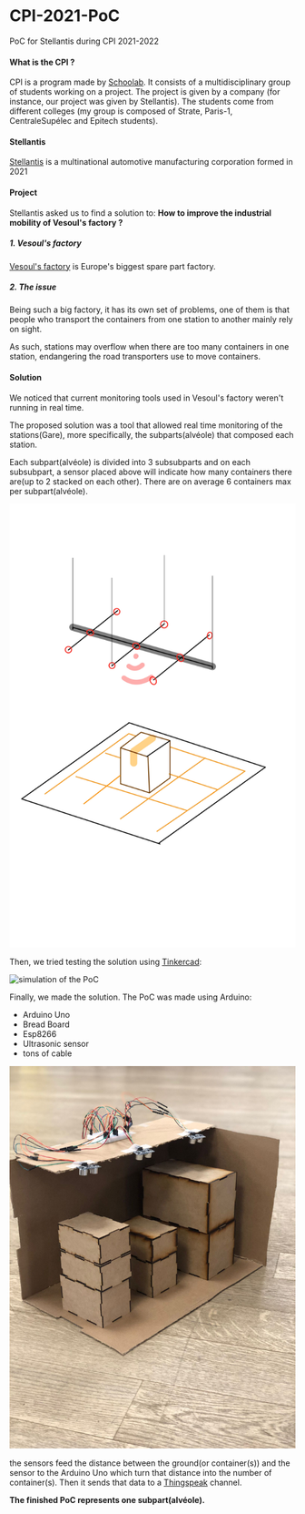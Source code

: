 # CPI-2021-PoC
PoC for Stellantis during CPI 2021-2022

#### What is the CPI ?

CPI is a program made by [Schoolab](https://theschoolab.com/old/cpi-creation-of-an-innovative-project/).
It consists of a multidisciplinary group of students working on a project.
The project is given by a company (for instance, our project was given by Stellantis).
The students come from different colleges (my group is composed of Strate, Paris-1, CentraleSupélec and Epitech students).

#### Stellantis

[Stellantis](https://en.wikipedia.org/wiki/Stellantis) is a multinational automotive manufacturing corporation formed in 2021

#### Project

Stellantis asked us to find a solution to: **How to improve the industrial mobility of Vesoul's factory ?**

##### 1. Vesoul's factory

[Vesoul's factory](https://fr.wikipedia.org/wiki/Usine_Stellantis_de_Vesoul) is Europe's biggest spare part factory.

##### 2. The issue

Being such a big factory, it has its own set of problems, one of them is that people who transport the containers from one station to another mainly rely on sight.

As such, stations may overflow when there are too many containers in one station, endangering the road transporters use to move containers.

#### Solution

We noticed that current monitoring tools used in Vesoul's factory weren't running in real time.

The proposed solution was a tool that allowed real time monitoring of the stations(Gare), more specifically, the subparts(alvéole) that composed each station.

Each subpart(alvéole) is divided into 3 subsubparts and on each subsubpart, a sensor placed above will indicate how many containers there are(up to 2 stacked on each other). There are on average 6 containers max per subpart(alvéole).

![early design of the PoC](./.github/early_design.jpg)

Then, we tried testing the solution using [Tinkercad](https://www.tinkercad.com/):

![simulation of the PoC](./.github/simulation.jpg)

Finally, we made the solution.
The PoC was made using Arduino:
- Arduino Uno
- Bread Board
- Esp8266
- Ultrasonic sensor
- tons of cable

![PoC](./.github/finished_poc.jpg)

the sensors feed the distance between the ground(or container(s)) and the sensor to the Arduino Uno which turn that distance into the number of container(s). Then it sends that data to a [Thingspeak](https://thingspeak.com/) channel.

**The finished PoC represents one subpart(alvéole).**